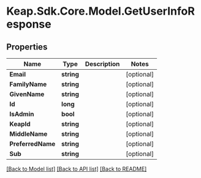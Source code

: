 # Keap.Sdk.Core.Model.GetUserInfoResponse

## Properties

Name | Type | Description | Notes
------------ | ------------- | ------------- | -------------
**Email** | **string** |  | [optional] 
**FamilyName** | **string** |  | [optional] 
**GivenName** | **string** |  | [optional] 
**Id** | **long** |  | [optional] 
**IsAdmin** | **bool** |  | [optional] 
**KeapId** | **string** |  | [optional] 
**MiddleName** | **string** |  | [optional] 
**PreferredName** | **string** |  | [optional] 
**Sub** | **string** |  | [optional] 

[[Back to Model list]](../README.md#documentation-for-models) [[Back to API list]](../README.md#documentation-for-api-endpoints) [[Back to README]](../README.md)

